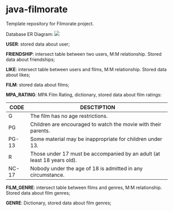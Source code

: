 # java-filmorate
Template repository for Filmorate project.

Database ER Diagram:
![](https://github.com/culto90/java-filmorate/blob/main/filmorate_er_diagram.PNG)

**USER**: stored data about user;

**FRIENDSHIP**: intersect table between two users, M:M relationship. Stored data about friendships;

**LIKE**: intersect table between users and films, M:M relationship. Stored data about likes;

**FILM**: stored data about films;

**MPA_RATING**: MPA Film Rating, dictionary, stored data about film ratings:


| CODE | DESCTIPTION                                                              |
|------|--------------------------------------------------------------------------|
| G    | The film has no age restrictions.                                        |
|   PG   | Children are encouraged to watch the movie with their parents.           |
|  PG-13    | Some material may be inappropriate for children under 13.                |
|    R  | Those under 17 must be accompanied by an adult (at least 18 years old).  |
|    NC-17  | Nobody under the age of 18 is admitted in any circumstance.              |          

**FILM_GENRE**: intersect table between films and genres, M:M relationship. Stored data about film genres;

**GENRE**: Dictionary, stored data about film genres;
